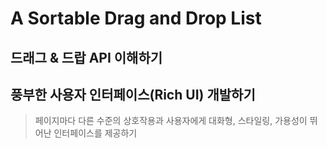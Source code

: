 # A Sortable Drag and Drop List
## 드래그 & 드랍 API 이해하기
## 풍부한 사용자 인터페이스(Rich UI) 개발하기
> 페이지마다 다른 수준의 상호작용과 사용자에게 대화형, 스타일링, 가용성이 뛰어난 인터페이스를 제공하기
